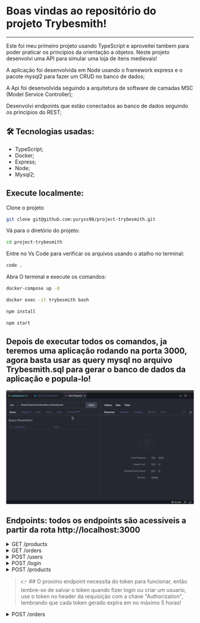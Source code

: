 # Boas vindas ao repositório do projeto Trybesmith!

---

Este foi meu primeiro projeto usando TypeScript e aproveitei tambem para poder praticar os principios da orientação a objetos. Neste projeto desenvolvi uma API para simular uma loja de itens medievais!

A aplicação foi desenvolvida em Node usando o framework express e o pacote mysql2 para fazer um CRUD no banco de dados;

A Api foi desenvolvida seguindo a arquitetura de software de camadas MSC (Model Service Controller);

Desenvolvi endpoints que estão conectados ao banco de dados seguindo os princípios do REST;


## 🛠 Tecnologias usadas:

* TypeScript;
* Docker;
* Express;
* Node;
* Mysql2;

## Execute localmente:

Clone o projeto
```bash
git clone git@github.com:yuryss98/project-trybesmith.git
```

Vá para o diretório do projeto:
```bash
cd project-trybesmith
```

Entre no Vs Code para verificar os arquivos usando o atalho no terminal:
```bash
code .
```

Abra O terminal e execute os comandos:
```bash
docker-compose up -d
```

```bash  
docker exec -it trybesmith bash
```

```bash
npm install
```

```bash
npm start
```

## Depois de executar todos os comandos, ja teremos uma aplicação rodando na porta 3000, agora basta usar as query mysql no arquivo Trybesmith.sql para gerar o banco de dados da aplicação e popula-lo!

<img src="./docs/docs.gif" alt="giff"/>

## Endpoints: todos os endpoints são acessiveis a partir da rota http://localhost:3000

  <details close>
  <summary>GET /products</summary>
  -- O método GET em /products é usado para listar todos os produtos da aplicação;
  
  </details>
  
  <details close>
  <summary>GET /orders</summary>
  -- O método GET em /orders é usado para listar todos os pedidos da aplicação juntamente com o usuario que o solicitou;
  
  </details>
  
  <details close>
  <summary>POST /users</summary>
  
  -- O método POST em /users é usado para criar um usuario, quando criado com sucesso retorna um token, token esse que é usado para poder acessar outras    rotas da api, aceita 4 campos, sendo eles:
  
  -- username: campo do tipo texto -CAMPO OBRIGATORIO;
  
  -- password: campo do tipo texto - CAMPO OBRIGATORIO;
  
  -- vocation: campo do tipo texto - CAMPO OBRIGATORIO;
  
  -- level: campo do tipo number - CAMPO OBRIGATORIO;
  
  EXEMPLO:
  
  ```json
      {
        "username": "teste",
        "vocation": "beserker",
        "level": 100,
        "password": "123456789"
      }
  ```
  
  </details>
  
  <details close>
  <summary>POST /login</summary>
  -- O método POST em /login é usado para fazer login em uma conta ja existente, quando usado corretamente retorna um token, token esse que é usado para poder acessar outras rotas da api, aceita 2 campos, sendo eles:
  
     -- username: campo do tipo texto -CAMPO OBRIGATORIO;
  
     -- password: campo do tipo texto -CAMPO OBRIGATORIO;
  
  EXEMPLO:
  
  ```json
      {
        "username": "teste",
        "password": "123456789
      }
  ```
  
  </details>
  
  <details close>
  <summary>POST /products</summary>
  -- O método POST em /products é usado para fazer criar um novo produto, ele aceita 2 campos sendo eles:
  
     -- name: campo do tipo texto -CAMPO OBRIGATORIO;
  
     -- amount: campo do tipo texto -CAMPO OBRIGATORIO;
  
  EXEMPLO:
  
  ```json
      {
        "name": "Espada de aço valirian",
        "amount": "100 peças de ouro"
      }
  ```
  
  </details>
  
  > :point_right: ## O proximo endpoint necessita do token para funcionar, então lembre-se de salvar o token quando fizer login ou criar um usuario, 
  use o token no header da requisição com a chave "Authorization", lembrando que cada token gerado expira em no máximo 5 horas!
  
  
  <details close>
  <summary>POST /orders</summary>
  -- O método POST em /orders é usado para fazer um novo pedido aceita 1 campo, sendo ele:
  
     -- productsIds: campo do tipo lista -CAMPO OBRIGATORIO, nesse campo você passará os ids dos produtos a qual quer fazer o pedido;
  
  EXEMPLO:
  
  ```json
      {
        "productsIds": [1, 2]
      }
  ```
  
  </details>
  

